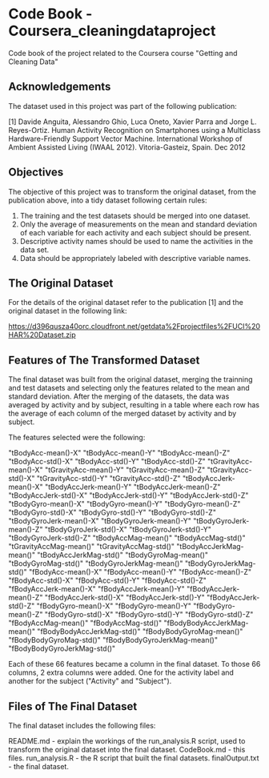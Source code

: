 # Code Book - Coursera_cleaningdataproject
Code book of the project related to the Coursera course "Getting and Cleaning Data"

## Acknowledgements

The dataset used in this project was part of the following publication: 

[1] Davide Anguita, Alessandro Ghio, Luca Oneto, Xavier Parra and Jorge L. Reyes-Ortiz. Human Activity Recognition on Smartphones using a Multiclass Hardware-Friendly Support Vector Machine. International Workshop of Ambient Assisted Living (IWAAL 2012). Vitoria-Gasteiz, Spain. Dec 2012

## Objectives

The objective of this project was to transform the original dataset, from the publication above, into a tidy dataset following certain rules: 
1. The training and the test datasets should be merged into one dataset.
2. Only the average of measurements on the mean and standard deviation of each variable for each activity and each subject should be present. 
3. Descriptive activity names should be used to name the activities in the data set.
4. Data should be appropriately labeled with descriptive variable names. 

## The Original Dataset 

For the details of the original dataset refer to the publication [1] and the original dataset in the following link:

https://d396qusza40orc.cloudfront.net/getdata%2Fprojectfiles%2FUCI%20HAR%20Dataset.zip

## Features of The Transformed Dataset

The final dataset was built from the original dataset, merging the trainning and test datasets and selecting only the features related to the mean and standard deviation. After the merging of the datasets, the data was averaged by activity and by subject, resulting in a table where each row has the average of each column of the merged dataset by activity and by subject.

The features selected were the following:

"tBodyAcc-mean()-X" 
"tBodyAcc-mean()-Y" 
"tBodyAcc-mean()-Z" 
"tBodyAcc-std()-X" 
"tBodyAcc-std()-Y" 
"tBodyAcc-std()-Z" 
"tGravityAcc-mean()-X" 
"tGravityAcc-mean()-Y" 
"tGravityAcc-mean()-Z" 
"tGravityAcc-std()-X" 
"tGravityAcc-std()-Y" 
"tGravityAcc-std()-Z" 
"tBodyAccJerk-mean()-X" 
"tBodyAccJerk-mean()-Y" 
"tBodyAccJerk-mean()-Z" 
"tBodyAccJerk-std()-X" 
"tBodyAccJerk-std()-Y" 
"tBodyAccJerk-std()-Z" 
"tBodyGyro-mean()-X" 
"tBodyGyro-mean()-Y" 
"tBodyGyro-mean()-Z" 
"tBodyGyro-std()-X" 
"tBodyGyro-std()-Y" 
"tBodyGyro-std()-Z" 
"tBodyGyroJerk-mean()-X" 
"tBodyGyroJerk-mean()-Y" 
"tBodyGyroJerk-mean()-Z" 
"tBodyGyroJerk-std()-X" 
"tBodyGyroJerk-std()-Y" 
"tBodyGyroJerk-std()-Z" 
"tBodyAccMag-mean()" 
"tBodyAccMag-std()" 
"tGravityAccMag-mean()" 
"tGravityAccMag-std()" 
"tBodyAccJerkMag-mean()" 
"tBodyAccJerkMag-std()" 
"tBodyGyroMag-mean()" 
"tBodyGyroMag-std()" 
"tBodyGyroJerkMag-mean()" 
"tBodyGyroJerkMag-std()" 
"fBodyAcc-mean()-X" 
"fBodyAcc-mean()-Y" 
"fBodyAcc-mean()-Z" 
"fBodyAcc-std()-X" 
"fBodyAcc-std()-Y" 
"fBodyAcc-std()-Z" 
"fBodyAccJerk-mean()-X" 
"fBodyAccJerk-mean()-Y" 
"fBodyAccJerk-mean()-Z" 
"fBodyAccJerk-std()-X" 
"fBodyAccJerk-std()-Y" 
"fBodyAccJerk-std()-Z" 
"fBodyGyro-mean()-X" 
"fBodyGyro-mean()-Y" 
"fBodyGyro-mean()-Z" 
"fBodyGyro-std()-X" 
"fBodyGyro-std()-Y" 
"fBodyGyro-std()-Z" 
"fBodyAccMag-mean()" 
"fBodyAccMag-std()" 
"fBodyBodyAccJerkMag-mean()" 
"fBodyBodyAccJerkMag-std()" 
"fBodyBodyGyroMag-mean()" 
"fBodyBodyGyroMag-std()" 
"fBodyBodyGyroJerkMag-mean()" 
"fBodyBodyGyroJerkMag-std()" 

Each of these 66 features became a column in the final dataset. To those 66 columns, 2 extra columns were added. One for the activity label and another for the subject ("Activity" and "Subject").

## Files of The Final Dataset

The final dataset includes the following files:

README.md - explain the workings of the run_analysis.R script, used to transform the original dataset into the final dataset.
CodeBook.md - this files.
run_analysis.R - the R script that built the final datasets.
finalOutput.txt - the final dataset.